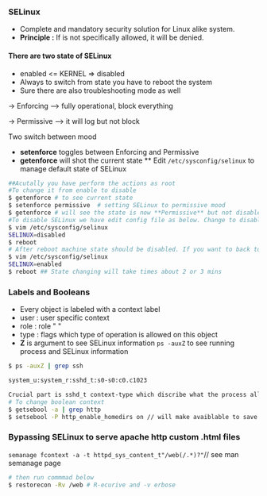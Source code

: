 ### SELinux
* Complete and mandatory security solution for Linux alike system. 
* **Principle :** If is not specifically allowed, it will be denied. 
#### There are two state of SELinux
* enabled  <= KERNEL => disabled
* Always to switch from state you have to reboot the system
* Sure there are also troubleshooting mode as well
 
 -> Enforcing --> fully operational, block everything
 
 -> Permissive --> it will log but not block
 
 Two switch between mood
 * **setenforce** toggles between Enforcing and Permissive
 * **getenforce**  will shot the current state
 ** Edit `/etc/sysconfig/selinux` to manage default state of SELinux

```bash
##Acutally you have perform the actions as root
#To change it from enable to disable
$ getenforce # to see current state
$ setenforce permissive  # setting SELinux to permissive mood
$ getenforce # will see the state is now **Permissive** but not disabled
#To disable SELinux we have edit config file as below. Change to disabled
$ vim /etc/sysconfig/selinux
SELINUX=disabled
$ reboot
# After reboot machine state should be disabled. If you want to back to enable mood then
$ vim /etc/sysconfig/selinux
SELINUX=enabled
$ reboot ## State changing will take times about 2 or 3 mins
 ```
 
### Labels and Booleans
* Every object is labeled with a context label
* user : user specific context
* role : role "         "
* type : flags which type of operation is allowed on this object
* **Z** is argument to see SELinux information
`ps -auxZ` to see running process and SELinux information
```bash
$ ps -auxZ | grep ssh

system_u:system_r:sshd_t:s0-s0:c0.c1023

Crucial part is sshd_t context-type which discribe what the process allow to do
# To change boolean context
$ getsebool -a | grep http
$ setsebool -P http_enable_homedirs on // will make avaiblable to save in home
```
### Bypassing SELinux to serve apache http custom .html files

 `semanage fcontext -a -t httpd_sys_content_t"/web(/.*)?"`// see man semanage page
```bash
# then run commmad below
$ restorecon -Rv /web # R-ecurive and -v erbose
```
